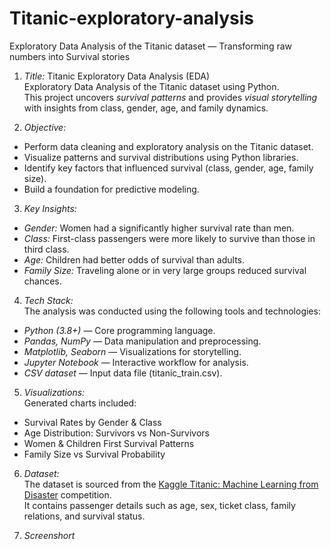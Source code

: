 # Titanic-exploratory-analysis
Exploratory Data Analysis of the Titanic dataset — Transforming raw numbers into Survival stories
1. *Title:* Titanic Exploratory Data Analysis (EDA) <br>
Exploratory Data Analysis of the Titanic dataset using Python.  
This project uncovers *survival patterns* and provides *visual storytelling* with insights from class, gender, age, and family dynamics.

3. *Objective:* <br>
- Perform data cleaning and exploratory analysis on the Titanic dataset. <br>
- Visualize patterns and survival distributions using Python libraries. <br>
- Identify key factors that influenced survival (class, gender, age, family size). <br>
- Build a foundation for predictive modeling.
  
3. *Key Insights:* <br>
- *Gender:* Women had a significantly higher survival rate than men. <br>
- *Class:* First-class passengers were more likely to survive than those in third class. <br>
- *Age:* Children had better odds of survival than adults. <br>
- *Family Size:* Traveling alone or in very large groups reduced survival chances. <br>

4. *Tech Stack:* <br>
The analysis was conducted using the following tools and technologies: <br>
- *Python (3.8+)* — Core programming language. <br>
- *Pandas, NumPy* — Data manipulation and preprocessing. <br>
- *Matplotlib, Seaborn* — Visualizations for storytelling. <br>
- *Jupyter Notebook* — Interactive workflow for analysis. <br>
- *CSV dataset* — Input data file (titanic_train.csv). <br>

5. *Visualizations:* <br>
Generated charts included: <br>
- Survival Rates by Gender & Class <br>
- Age Distribution: Survivors vs Non-Survivors <br>
- Women & Children First Survival Patterns <br>
- Family Size vs Survival Probability <br>

6. *Dataset:* <br>
The dataset is sourced from the [Kaggle Titanic: Machine Learning from Disaster](https://www.kaggle.com/c/titanic) competition.  
It contains passenger details such as age, sex, ticket class, family relations, and survival status.

7. *Screenshort*
   
